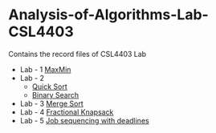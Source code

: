 # Analysis-of-Algorithms-Lab-CSL4403
Contains the record files of CSL4403 Lab

- Lab - 1 [MaxMin](https://onlinegdb.com/G__Z6fYFj)
- Lab - 2
  - [Quick Sort](https://onlinegdb.com/LM8kQo5iD)
  - [Binary Search](https://onlinegdb.com/6tB6mh3og)
- Lab - 3 [Merge Sort](https://onlinegdb.com/5DldQJASg)  
- Lab - 4 [Fractional Knapsack](https://onlinegdb.com/-iykyFUQD)
- Lab - 5 [Job sequencing with deadlines](https://onlinegdb.com/SkGwtBrxd)
